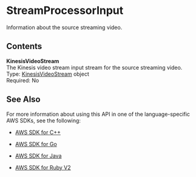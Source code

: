 # StreamProcessorInput<a name="API_StreamProcessorInput"></a>

Information about the source streaming video\. 

## Contents<a name="API_StreamProcessorInput_Contents"></a>

 **KinesisVideoStream**   
The Kinesis video stream input stream for the source streaming video\.  
Type: [KinesisVideoStream](API_KinesisVideoStream.md) object  
Required: No

## See Also<a name="API_StreamProcessorInput_SeeAlso"></a>

For more information about using this API in one of the language\-specific AWS SDKs, see the following:

+  [AWS SDK for C\+\+](http://docs.aws.amazon.com/goto/SdkForCpp/rekognition-2016-06-27/StreamProcessorInput) 

+  [AWS SDK for Go](http://docs.aws.amazon.com/goto/SdkForGoV1/rekognition-2016-06-27/StreamProcessorInput) 

+  [AWS SDK for Java](http://docs.aws.amazon.com/goto/SdkForJava/rekognition-2016-06-27/StreamProcessorInput) 

+  [AWS SDK for Ruby V2](http://docs.aws.amazon.com/goto/SdkForRubyV2/rekognition-2016-06-27/StreamProcessorInput) 